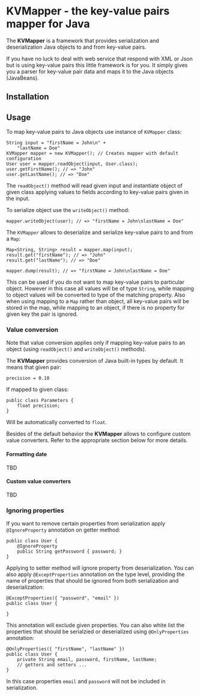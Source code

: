 # KVMapper - the key-value pairs mapper for Java

The **KVMapper** is a framework that provides serialization and deserialization Java objects to
and from key-value pairs.

If you have no luck to deal with web service that respond with XML or Json but is using key-value
pairs this little framework is for you. It simply gives you a parser for key-value pair data and
maps it to the Java objects (JavaBeans).

## Installation

## Usage

To map key-value pairs to Java objects use instance of ``KVMapper`` class:

    String input = "firstName = John\n" +
        "lastName = Doe"
    KVMapper mapper = new KVMapper(); // Creates mapper with default configuration
    User user = mapper.readObject(input, User.class);
    user.getFirstName(); // => "John"
    user.getLastName(); // => "Doe"

The ``readObject()`` method will read given input and instantiate object of given class
applying values to fields according to key-value pairs given in the input.

To serialize object use the ``writeObject()`` method:

    mapper.writeObject(user); // => "firstName = John\nlastName = Doe"

The ``KVMapper`` allows to deserialize and serialize key-value pairs to and from a ``Map``:

    Map<String, String> result = mapper.map(input);
    result.get("firstName"); // => "John"
    result.get("lastName"); // => "Doe"

    mapper.dump(result); // => "firstName = John\nlastName = Doe"

This can be used if you do not want to map key-value pairs to particular object. However in this
case all values will be of type ``String``, while mapping to object values will be converted to
type of the matching property. Also when using mapping to a ``Map`` rather than object, all key-value
pairs will be stored in the map, while mapping to an object, if there is no property for given key
the pair is ignored.

### Value conversion

Note that value conversion applies only if mapping key-value pairs to an object (using ``readObject()`` and
``writeObject()`` methods).

The **KVMapper** provides conversion of Java built-in types by default. It means that given pair:

    precision = 0.10

If mapped to given class:

    public class Parameters {
        float precision;
    }

Will be automatically converted to ``float``.

Besides of the default behavior the **KVMapper** allows to configure custom value converters. Refer
to the appropriate section below for more details.

#### Formatting date

TBD

#### Custom value converters

TBD

### Ignoring properties

If you want to remove certain properties from serialization apply ``@IgnoreProperty`` annotation on
getter method:

    public class User {
        @IgnoreProperty
        public String getPassword { password; }
    }

Applying to setter method will ignore property from deserialization. You can also apply ``@ExceptProperties``
annotation on the type level, providing the name of properties that should be ignored from both serialization
and deserialization:

    @ExceptProperties({ "password", "email" })
    public class User {

    }

This annotation will exclude given properties. You can also white list the properties that should be serialzied
or deserialized using ``@OnlyProperties`` annotation:

    @OnlyProperties({ "firstName", "lastName" })
    public class User {
        private String email, password, firstName, lastName;
        // getters and setters ...
    }

In this case properties ``email`` and ``password`` will not be included in serialization.